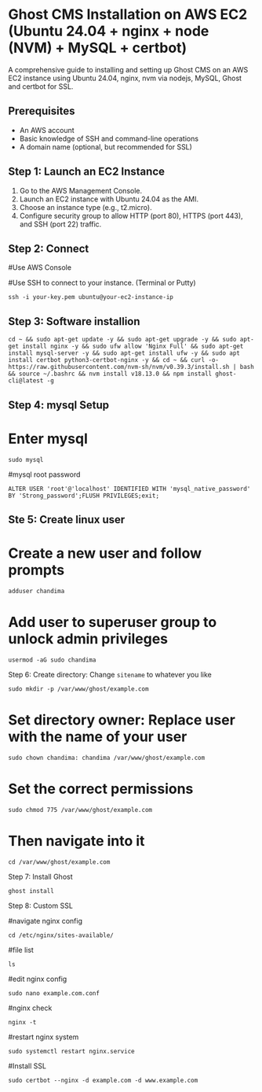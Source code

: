 # Ghost CMS Installation on AWS EC2 (Ubuntu 24.04 + nginx + node (NVM) + MySQL + certbot)

A comprehensive guide to installing and setting up Ghost CMS on an AWS EC2 instance using Ubuntu 24.04, nginx, nvm via nodejs, MySQL, Ghost and certbot for SSL.

## Prerequisites

- An AWS account
- Basic knowledge of SSH and command-line operations
- A domain name (optional, but recommended for SSL)

## Step 1: Launch an EC2 Instance

1. Go to the AWS Management Console.
2. Launch an EC2 instance with Ubuntu 24.04 as the AMI.
3. Choose an instance type (e.g., t2.micro).
4. Configure security group to allow HTTP (port 80), HTTPS (port 443), and SSH (port 22) traffic.

## Step 2: Connect

#Use AWS Console


#Use SSH to connect to your instance. (Terminal or Putty)
```
ssh -i your-key.pem ubuntu@your-ec2-instance-ip
```



## Step 3: Software installion

```
cd ~ && sudo apt-get update -y && sudo apt-get upgrade -y && sudo apt-get install nginx -y && sudo ufw allow 'Nginx Full' && sudo apt-get install mysql-server -y && sudo apt-get install ufw -y && sudo apt install certbot python3-certbot-nginx -y && cd ~ && curl -o- https://raw.githubusercontent.com/nvm-sh/nvm/v0.39.3/install.sh | bash && source ~/.bashrc && nvm install v18.13.0 && npm install ghost-cli@latest -g
```

## Step 4: mysql Setup
# Enter mysql
```
sudo mysql
```

#mysql root password
```
ALTER USER 'root'@'localhost' IDENTIFIED WITH 'mysql_native_password' BY 'Strong_password';FLUSH PRIVILEGES;exit;
```

## Ste 5: Create linux user
# Create a new user and follow prompts
```
adduser chandima
```

# Add user to superuser group to unlock admin privileges
```
usermod -aG sudo chandima
```

Step 6:  Create directory: Change `sitename` to whatever you like
```
sudo mkdir -p /var/www/ghost/example.com
```

# Set directory owner: Replace user with the name of your user
```
sudo chown chandima: chandima /var/www/ghost/example.com
```
# Set the correct permissions
```
sudo chmod 775 /var/www/ghost/example.com
```
# Then navigate into it
```
cd /var/www/ghost/example.com
```

Step 7: Install Ghost
```
ghost install
```

Step 8: Custom SSL

#navigate nginx config
```
cd /etc/nginx/sites-available/
```

#file list
```
ls
```

#edit nginx config
```
sudo nano example.com.conf
```
#nginx check
```
nginx -t
```

#restart nginx system
```
sudo systemctl restart nginx.service
```

#Install SSL
```
sudo certbot --nginx -d example.com -d www.example.com
```

